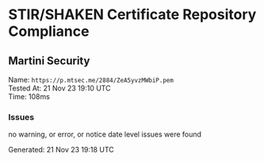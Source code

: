 # STIR/SHAKEN Certificate Repository Compliance

## Martini Security

Name: `https://p.mtsec.me/2884/ZeA5yvzMWbiP.pem`\
Tested At: 21 Nov 23 19:10 UTC\
Time: 108ms

### Issues

no warning, or error, or notice date level issues were found

Generated: 21 Nov 23 19:18 UTC
